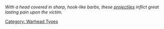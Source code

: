 *With a head covered in sharp, hook-like barbs, these
[projectiles](:Category:_Projectile_Types "wikilink") inflict great
lasting pain upon the victim.*

[Category: Warhead Types](Category:_Warhead_Types "wikilink")
